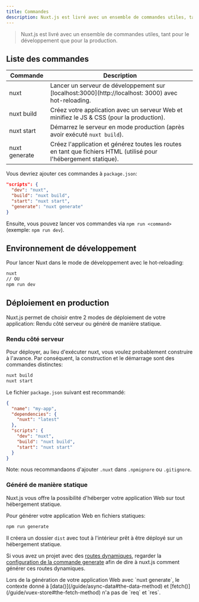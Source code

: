 ```yaml
---
title: Commandes
description: Nuxt.js est livré avec un ensemble de commandes utiles, tant pour le développement que pour la production.
---
```


> Nuxt.js est livré avec un ensemble de commandes utiles, tant pour le développement que pour la production.

## Liste des commandes

| Commande | Description |
|---------|-------------|
| nuxt | Lancer un serveur de développement sur [localhost:3000](http://localhost: 3000) avec hot-reloading. |
| nuxt build | Créez votre application avec un serveur Web et minifiez le JS & CSS (pour la production). |
| nuxt start | Démarrez le serveur en mode production (après avoir exécuté `nuxt build`). |
| nuxt generate | Créez l'application et générez toutes les routes en tant que fichiers HTML (utilisé pour l'hébergement statique). |

Vous devriez ajouter ces commandes à `package.json`:

```json
"scripts": {
  "dev": "nuxt",
  "build": "nuxt build",
  "start": "nuxt start",
  "generate": "nuxt generate"
}
```

Ensuite, vous pouvez lancer vos commandes via `npm run <command>` (exemple: `npm run dev`).

## Environnement de développement

Pour lancer Nuxt dans le mode de développement avec le hot-reloading:

```bash
nuxt
// OU
npm run dev
```

## Déploiement en production

Nuxt.js permet de choisir entre 2 modes de déploiement de votre application: Rendu côté serveur ou généré de manière statique.

### Rendu côté serveur

Pour déployer, au lieu d'exécuter nuxt, vous voulez probablement construire à l'avance. Par conséquent, la construction et le démarrage sont des commandes distinctes:

```bash
nuxt build
nuxt start
```

Le fichier `package.json` suivant est recommandé:
```json
{
  "name": "my-app",
  "dependencies": {
    "nuxt": "latest"
  },
  "scripts": {
    "dev": "nuxt",
    "build": "nuxt build",
    "start": "nuxt start"
  }
}
```

Note: nous recommandaons d'ajouter `.nuxt` dans `.npmignore` ou `.gitignore`.

### Généré de manière statique

Nuxt.js vous offre la possibilité d'héberger votre application Web sur tout hébergement statique.

Pour générer votre application Web en fichiers statiques:

```bash
npm run generate
```

Il créera un dossier `dist` avec tout à l'intérieur prêt à être déployé sur un hébergement statique.

Si vous avez un projet avec des [routes dynamiques](/guide/routing#dynamic-routes), regarder la [configuration de la commande generate](/api/configuration-generate) afin de dire à nuxt.js comment générer ces routes dynamiques.

<div class="Alert">Lors de la génération de votre application Web avec `nuxt generate`, le contexte donné à [data()](/guide/async-data#the-data-method) et [fetch()](/guide/vuex-store#the-fetch-method) n'a pas de `req` et `res`.</div>
